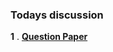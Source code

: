 ### Todays discussion ###

**1** . [**Question Paper**](https://drive.google.com/file/d/1JPgg8zH3JxsrI6C1tIawhLqXP4WtjSVG/view)   
